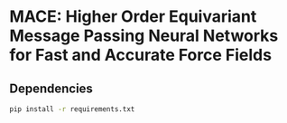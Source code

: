 # MACE: Higher Order Equivariant Message Passing Neural Networks for Fast and Accurate Force Fields

## Dependencies

```bash
pip install -r requirements.txt
```